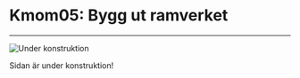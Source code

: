 Kmom05: Bygg ut ramverket
=========================
---
![Under konstruktion](http://www.student.bth.se/~gohe14/phpmvc/kmom01/webroot/img/under_construction.png "Under konstruktion")

Sidan är under konstruktion!